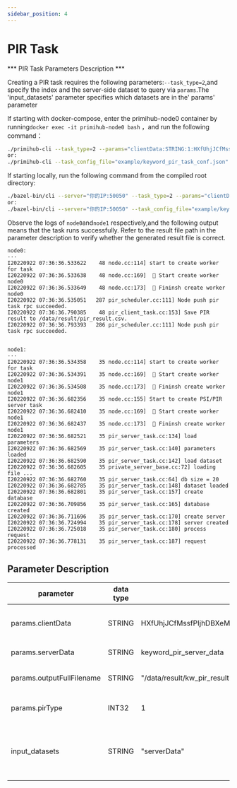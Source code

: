 ```yaml
---
sidebar_position: 4
---
```



# PIR Task

*** PIR Task Parameters Description ***

Creating a PIR task requires the following parameters:`--task_type=2`,and specify the index and the server-side dataset to query via `params`.The 'input_datasets' parameter specifies which datasets are in the' params' parameter

If starting with docker-compose, enter the primihub-node0 container by running`docker exec -it primihub-node0 bash` ，and run the following command：

```bash
./primihub-cli --task_type=2 --params="clientData:STRING:1:HXfUhjJCfMssfPIjhDBXeMyZFmfbIAYvijkSCsyqvoGsJwcFhZiYIYSpFDdTUxvG;VjBWFAmqrPKraFuJwuiFaXJXvLskePqSqVKVwumyfulYWJPNkwfgHVyISSxsBKBi,serverData:STRING:0:keyword_pir_server_data,pirType:INT32:0:1,outputFullFilename:STRING:0:/data/result/kw_pir_result.csv" --input_datasets="serverData"
or:
./primihub-cli --task_config_file="example/keyword_pir_task_conf.json"
```

If starting locally, run the following command from the compiled root directory:

```bash
./bazel-bin/cli --server="你的IP:50050" --task_type=2 --params="clientData:STRING:1:HXfUhjJCfMssfPIjhDBXeMyZFmfbIAYvijkSCsyqvoGsJwcFhZiYIYSpFDdTUxvG;VjBWFAmqrPKraFuJwuiFaXJXvLskePqSqVKVwumyfulYWJPNkwfgHVyISSxsBKBi,serverData:STRING:0:keyword_pir_server_data,pirType:INT32:0:1,outputFullFilename:STRING:0:/data/result/kw_pir_result.csv" --input_datasets="serverData"
or:
./bazel-bin/cli --server="你的IP:50050" --task_config_file="example/keyword_pir_task_conf.json"
```

Observe the logs of `node0`and`node1` respectively,and the following output means that the task runs successfully. Refer to the result file path in the parameter description to verify whether the generated result file is correct.

```
node0:
···
I20220922 07:36:36.533622    48 node.cc:114] start to create worker for task
I20220922 07:36:36.533638    48 node.cc:169]  🤖️ Start create worker node0
I20220922 07:36:36.533649    48 node.cc:173]  🤖️ Fininsh create worker node0
I20220922 07:36:36.535051   287 pir_scheduler.cc:111] Node push pir task rpc succeeded.
I20220922 07:36:36.790385    48 pir_client_task.cc:153] Save PIR result to /data/result/pir_result.csv.
I20220922 07:36:36.793393   286 pir_scheduler.cc:111] Node push pir task rpc succeeded.


node1:
···
I20220922 07:36:36.534358    35 node.cc:114] start to create worker for task
I20220922 07:36:36.534391    35 node.cc:169]  🤖️ Start create worker node1
I20220922 07:36:36.534508    35 node.cc:173]  🤖️ Fininsh create worker node1
I20220922 07:36:36.682356    35 node.cc:155] Start to create PSI/PIR server task
I20220922 07:36:36.682410    35 node.cc:169]  🤖️ Start create worker node1
I20220922 07:36:36.682437    35 node.cc:173]  🤖️ Fininsh create worker node1
I20220922 07:36:36.682521    35 pir_server_task.cc:134] load parameters
I20220922 07:36:36.682569    35 pir_server_task.cc:140] parameters loaded
I20220922 07:36:36.682590    35 pir_server_task.cc:142] load dataset
I20220922 07:36:36.682605    35 private_server_base.cc:72] loading file ...
I20220922 07:36:36.682760    35 pir_server_task.cc:64] db size = 20
I20220922 07:36:36.682785    35 pir_server_task.cc:148] dataset loaded
I20220922 07:36:36.682801    35 pir_server_task.cc:157] create database
I20220922 07:36:36.709856    35 pir_server_task.cc:165] database created
I20220922 07:36:36.711696    35 pir_server_task.cc:170] create server
I20220922 07:36:36.724994    35 pir_server_task.cc:178] server created
I20220922 07:36:36.725018    35 pir_server_task.cc:180] process request
I20220922 07:36:36.778131    35 pir_server_task.cc:187] request processed
```

## Parameter Description
| parameter| data type | example | parameter description
| ---- | ---- | ---- | ---- |
| params.clientData | STRING | HXfUhjJCfMssfPIjhDBXeMyZFmfbIAYvijkSCsyqvoGsJwcFhZiYIYSpFDdTUxvG | keyword for client to query from the server |
| params.serverData | STRING | keyword_pir_server_data | id of server dataset |
| params.outputFullFilename | STRING | "/data/result/kw_pir_result.csv" | path to save query result。|
| params.pirType | INT32 | 1 | pir type, 1 for keyword pir |
| input_datasets | STRING | "serverData" | datasets which used to search the location of the dataset。|

